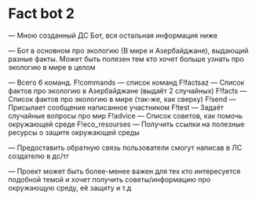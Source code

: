 # Fact bot 2
— Мною созданный ДС Бот, вся остальная информация ниже

— Бот в основном про экологию (В мире и Азербайджане), выдающий разные факты. Может быть полезен тем кто хочет больше узнать про экологию в мире в целом

— Всего 6 команд.
F!commands — список команд
F!factsaz — Список фактов про экологию в Азербайджане (выдаёт 2 случайных)
F!facts — Список фактов про экологию в мире (так-же, как сверху)
F!send — Присылает сообщение написанное участником
F!test — Задаёт случайные вопросы про мир
F!advice — Список советов, как помочь окружающей среде
F!eco_resourses — Получить ссылки на полезные ресурсы о защите окружающей среды


— Предоставить обратную связь пользователи смогут написав в ЛС создателю в дс/тг

— Проект может быть более-менее важен для тех кто интересуется подобной темой и хочет получить советы/информацию про окружающую среду, её защиту и т.д
